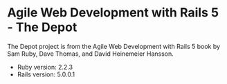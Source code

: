 # Agile Web Development with Rails 5 - The Depot

The Depot project is from the Agile Web Development with Rails 5 book by Sam Ruby, Dave Thomas, and David Heinemeier Hansson.


* Ruby version: 2.2.3
* Rails version: 5.0.0.1

